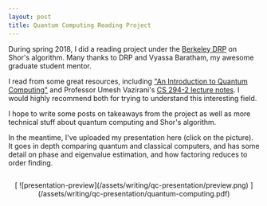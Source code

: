 ```yaml
---
layout: post
title: Quantum Computing Reading Project
---
```


During spring 2018, I did a reading project under the [Berkeley DRP][berkeley-drp] on Shor's algorithm.
Many thanks to DRP and Vyassa Baratham, my awesome graduate student mentor.

I read from some great resources, including ["An Introduction to Quantum Computing"][qc-book] and
Professor Umesh Vazirani's [CS 294-2 lecture notes][vaz-quantum].
I would highly recommend both for trying to understand this interesting field.

I hope to write some posts on takeaways from the project as well as more technical stuff about quantum computing
and Shor's algorithm.

In the meantime, I've uploaded my presentation here (click on the picture).
It goes in depth comparing quantum and classical computers, and has some detail on phase and eigenvalue estimation, and
how factoring reduces to order finding.


<!-- Ugly style tag, but couldn't figure out how else to format image -->
<style>
.presentation-preview {
    text-align: center;
    margin-top: 2em;
}
.presentation-preview img {
    max-height: 20em;
}
</style>

<div class="presentation-preview">
[
![presentation-preview](/assets/writing/qc-presentation/preview.png)
](/assets/writing/qc-presentation/quantum-computing.pdf)

</div>

[berkeley-drp]: https://math.berkeley.edu/wp/drp/
[qc-book]: http://a.co/9TQZUgM
[vaz-quantum]: https://people.eecs.berkeley.edu/~vazirani/quantum.html